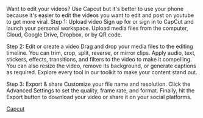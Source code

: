 Want to edit your videos? Use Capcut but it's better to use your phone because it's easier to edit the videos you want to edit and post on youtube to get more viral.
Step 1: Upload video
Sign up for or sign in to CapCut and launch your personal workspace. Upload media files from the computer, Cloud, Google Drive, Dropbox, or by QR code.

 Step 2: Edit or create a video
Drag and drop your media files to the editing timeline. You can trim, crop, split, reverse, or mirror clips. Apply audio, text, stickers, effects, transitions, and filters to the video to make it compelling. You can also resize the video, remove its background, or generate captions as required. Explore every tool in our toolkit to make your content stand out.

Step 3: Export & share
Customize your file name and resolution. Click the Advanced Settings to set the quality, frame rate, and format. Finally, hit the Export button to download your video or share it on your social platforms.


[Capcut](https://www.capcut.com/)
